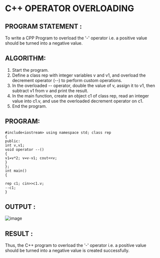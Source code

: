 # C++ OPERATOR OVERLOADING

## PROGRAM STATEMENT :

To write a CPP Program to overload the '-' operator i.e. a positive value should be turned into a negative value.

## ALGORITHM:  

1.	Start the program.
2.	Define a class rep with integer variables v and v1, and overload the decrement operator (--) to perform custom operations.
3.	In the overloaded -- operator, double the value of v, assign it to v1, then subtract v1 from v and print the result.
4.	In the main function, create an object c1 of class rep, read an integer value into c1.v, and use the overloaded decrement operator on c1.
5.	End the program.

## PROGRAM:
```
#include<iostream> using namespace std; class rep
{
public:
int v,v1;
void operator --()
{
v1=v*2; v=v-v1; cout<<v;
}
};
int main()
{

rep c1; cin>>c1.v;
--c1;
}
```

## OUTPUT :
![image](https://github.com/user-attachments/assets/411f0ed4-709e-41d5-9149-6968996fb191)

## RESULT :
Thus, the C++ program to overload the '-' operator i.e. a positive value should be turned into a negative value is created successfully.


